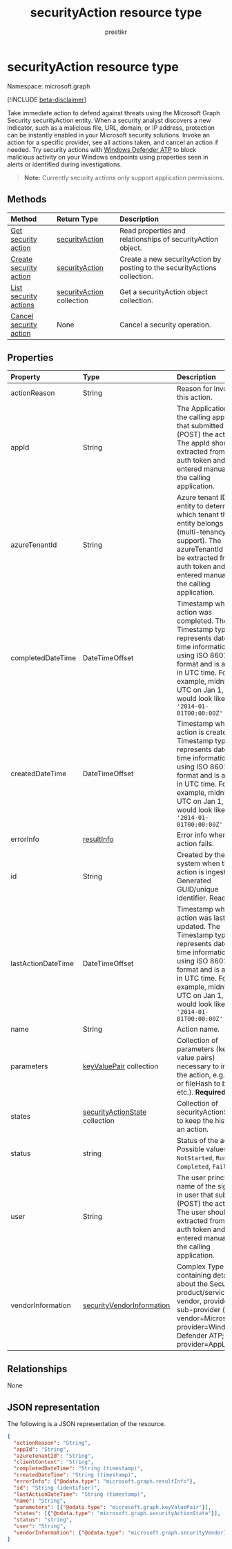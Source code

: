 ﻿---
title: "securityAction resource type"
description: "Take immediate action to defend against threats using the Microsoft Graph Security securityAction entity. When a security analyst discovers a new indicator, such as a malicious file, URL, domain, or IP address, protection can be instantly enabled in your Microsoft security solutions. Invoke an action for a specific provider, see all actions taken, and cancel an action if needed. Try security actions with Windows Defender ATP (coming soon) to block malicious activity on your Windows endpoints using properties seen in alerts or identified during investigations."
localization_priority: Normal
author: "preetikr"
ms.prod: "security"
doc_type: resourcePageType
---

# securityAction resource type

Namespace: microsoft.graph

[!INCLUDE [beta-disclaimer](../../includes/beta-disclaimer.md)]

Take immediate action to defend against threats using the Microsoft Graph Security securityAction entity. When a security analyst discovers a new indicator, such as a malicious file, URL, domain, or IP address, protection can be instantly enabled in your Microsoft security solutions. Invoke an action for a specific provider, see all actions taken, and cancel an action if needed. Try security actions with [Windows Defender ATP](https://docs.microsoft.com/windows/security/threat-protection/windows-defender-atp/windows-defender-advanced-threat-protection) to block malicious activity on your Windows endpoints using properties seen in alerts or identified during investigations.

  > **Note:** Currently security actions only support application permissions.

## Methods

| Method                                                                  | Return Type                                    | Description                                                               |
| :---------------------------------------------------------------------- | :--------------------------------------------- | :------------------------------------------------------------------------ |
| [Get security action](../api/securityaction-get.md)                     | [securityAction](securityaction.md)            | Read properties and relationships of securityAction object.               |
| [Create security action](../api/securityactions-post.md)                | [securityAction](securityaction.md)            | Create a new securityAction by posting to the securityActions collection. |
| [List security actions](../api/securityactions-list.md)                 | [securityAction](securityaction.md) collection | Get a securityAction object collection.                                   |
| [Cancel security action](../api/securityaction-cancelsecurityaction.md) | None                                           | Cancel a security operation.                                              |

## Properties

| Property           | Type                                                      | Description                                                                                                                                                                                                                                   |
| :----------------- | :-------------------------------------------------------- | :-------------------------------------------------------------------------------------------------------------------------------------------------------------------------------------------------------------------------------------------- |
| actionReason       | String                                                    | Reason for invoking this action.                                                                                                                                                                                                              |
| appId              | String                                                    | The Application ID of the calling application that submitted (POST) the action. The appId should be extracted from the auth token and not entered manually by the calling application.                                                        |
| azureTenantId      | String                                                    | Azure tenant ID of the entity to determine which tenant the entity belongs to (multi-tenancy support). The azureTenantId should be extracted from the auth token and not entered manually by the calling application.                         |
| completedDateTime  | DateTimeOffset                                            | Timestamp when the action was completed. The Timestamp type represents date and time information using ISO 8601 format and is always in UTC time. For example, midnight UTC on Jan 1, 2014 would look like this: `'2014-01-01T00:00:00Z'`     |
| createdDateTime    | DateTimeOffset                                            | Timestamp when the action is created. The Timestamp type represents date and time information using ISO 8601 format and is always in UTC time. For example, midnight UTC on Jan 1, 2014 would look like this: `'2014-01-01T00:00:00Z'`        |
| errorInfo          | [resultInfo](resultinfo.md)                               | Error info when the action fails.                                                                                                                                                                                                             |
| id                 | String                                                    | Created by the system when the action is ingested. Generated GUID/unique identifier. Read-only.                                                                                                                                               |
| lastActionDateTime | DateTimeOffset                                            | Timestamp when this action was last updated. The Timestamp type represents date and time information using ISO 8601 format and is always in UTC time. For example, midnight UTC on Jan 1, 2014 would look like this: `'2014-01-01T00:00:00Z'` |
| name               | String                                                    | Action name.                                                                                                                                                                                                                                  |
| parameters         | [keyValuePair](keyvaluepair.md) collection                | Collection of parameters (key-value pairs) necessary to invoke the action, e.g. URL or fileHash to block, etc.). **Required**                                                                                                                 |
| states             | [securityActionState](securityactionstate.md) collection  | Collection of securityActionState to keep the history of an action.                                                                                                                                                                           |
| status             | string                                                    | Status of the action. Possible values are: `NotStarted`, `Running`, `Completed`, `Failed`.                                                                                                                                                    |
| user               | String                                                    | The user principal name of the signed-in user that submitted  (POST) the action. The user should be extracted from the auth token and not entered manually by the calling application.                                                        |
| vendorInformation  | [securityVendorInformation](securityvendorinformation.md) | Complex Type containing details about the Security product/service vendor, provider, and sub-provider (e.g. vendor=Microsoft; provider=Windows Defender ATP; sub-provider=AppLocker).                                                         |

## Relationships

None

## JSON representation

The following is a JSON representation of the resource.

<!-- {
  "blockType": "resource",
  "optionalProperties": [

  ],
  "@odata.type": "microsoft.graph.securityAction",
  "baseType": "",
  "keyProperty": "id"
}-->

```json
{
  "actionReason": "String",
  "appId": "String",
  "azureTenantId": "String",
  "clientContext": "String",
  "completedDateTime": "String (timestamp)",
  "createdDateTime": "String (timestamp)",
  "errorInfo": {"@odata.type": "microsoft.graph.resultInfo"},
  "id": "String (identifier)",
  "lastActionDateTime": "String (timestamp)",
  "name": "String",
  "parameters": [{"@odata.type": "microsoft.graph.keyValuePair"}],
  "states": [{"@odata.type": "microsoft.graph.securityActionState"}],
  "status": "string",
  "user": "String",
  "vendorInformation": {"@odata.type": "microsoft.graph.securityVendorInformation"}
}
```

<!-- uuid: 16cd6b66-4b1a-43a1-adaf-3a886856ed98
2019-02-04 14:57:30 UTC -->

<!-- {
  "type": "#page.annotation",
  "description": "securityAction resource",
  "keywords": "",
  "section": "documentation",
  "tocPath": ""
}-->
